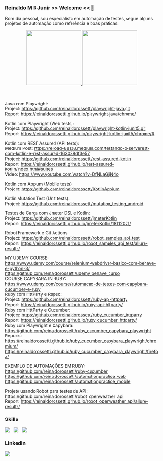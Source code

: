 ### Reinaldo M R Junir >> Welcome << 👋

Bom dia pessoal, sou especialista em automação de testes, segue alguns projetos de automação como referência e boas práticas:  

<div align="center">
  <a href="https://github.com/reinaldorossetti">
  <img height="180em" src="https://github-readme-stats.vercel.app/api?username=reinaldorossetti&show_icons=true&theme=dracula&include_all_commits=true&count_private=true"/>
  <img height="180em" src="https://github-readme-stats.vercel.app/api/top-langs/?username=reinaldorossetti&layout=compact&langs_count=7&theme=dracula"/>
  </a>
</div>
<br><br>

Java com Playwright:  
Project: https://github.com/reinaldorossetti/playwright-java.git  
Report: https://reinaldorossetti.github.io/playwright-java/chrome/  

Kotlin com Playwright (Web tests):  
Project: https://github.com/reinaldorossetti/playwright-kotlin-junit5.git  
Report: https://reinaldorossetti.github.io/playwright-kotlin-junit5/chrome/#  

Kotlin com REST Assured (API tests):  
Medium Post: https://reiload-88128.medium.com/testando-o-serverest-com-kotlin-e-rest-assured-163088df3e57  
Project: https://github.com/reinaldorossetti/rest-assured-kotlin  
Report: https://reinaldorossetti.github.io/rest-assured-kotlin/index.html#suites   
Vídeo: https://www.youtube.com/watch?v=DfNLaGjjN4o  

Kotlin com Appium (Mobile tests):  
Project: https://github.com/reinaldorossetti/KotlinAppium

Kotlin Mutation Test (Unit tests):  
Project: https://github.com/reinaldorossetti/mutation_testing_android

Testes de Carga com Jmeter DSL e Kotlin:  
Project: https://github.com/reinaldorossetti/jmeterKotlin  
Report: https://reinaldorossetti.github.io/jmeterKotlin/18112021/  

Robot Framework e Git Actions  
Project: https://github.com/reinaldorossetti/robot_samples_api_test  
Report: https://reinaldorossetti.github.io/robot_samples_api_test/allure-results/  

<!--
**reinaldorossetti/reinaldorossetti** is a ✨ _special_ ✨ repository because its `README.md` (this file) appears on your GitHub profile.

Here are some ideas to get you started:

- 🔭 I’m currently working on ...
- 🌱 I’m currently learning ...
- 👯 I’m looking to collaborate on ...
- 🤔 I’m looking for help with ...
- 💬 Ask me about ...
- 📫 How to reach me: ...
- 😄 Pronouns: ...
- ⚡ Fun fact: ...
-->

MY UDEMY COURSE:  
https://www.udemy.com/course/selenium-webdriver-basico-com-behave-e-python-3/  
https://github.com/reinaldorossetti/udemy_behave_curso   
COURSE CAPYBARA IN RUBY:    
https://www.udemy.com/course/automacao-de-testes-com-capybara-cucumber-e-ruby    
Ruby com HttParty e Rspec:  
Project: https://github.com/reinaldorossetti/ruby-api-httparty  
Report: https://reinaldorossetti.github.io/ruby-api-httparty/  
Ruby com HttParty e Cucumber:  
Project: https://github.com/reinaldorossetti/ruby_cucumber_httparty  
Report: https://reinaldorossetti.github.io/ruby_cucumber_httparty/   
Ruby com Playwright e Capybara:
https://github.com/reinaldorossetti/ruby_cucumber_capybara_playwright  
Reports:  
https://reinaldorossetti.github.io/ruby_cucumber_capybara_playwright/chromium/  
https://reinaldorossetti.github.io/ruby_cucumber_capybara_playwright/firefox/  

EXEMPLO DE AUTOMAÇÕES EM RUBY:  
https://github.com/reinaldorossetti/ruby-cucumber  
https://github.com/reinaldorossetti/automationpractice_web  
https://github.com/reinaldorossetti/automationpractice_mobile  

Projeto usando Robot para testes de API:
https://github.com/reinaldorossetti/robot_openweather_api  
Report: https://reinaldorossetti.github.io/robot_openweather_api/allure-results/
<h3>Skills</h3>

<img src="https://img.icons8.com/color/48/000000/kotlin.png"/> &nbsp;
<img src="https://img.icons8.com/color/48/000000/python.png"> &nbsp;
<img src="https://img.icons8.com/clouds/50/000000/ruby-programming-language.png"/> &nbsp;

<h3>Linkedin</h3>
<a rel="nofollow" href="https://www.linkedin.com/in/reinaldo-mateus-rossetti-a28a5423/">
<img src="https://img.icons8.com/color/48/000000/linkedin.png">
 
  
